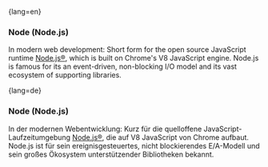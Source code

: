 {lang=en}
### Node (Node.js)

In modern web development: Short form for the open source
JavaScript runtime [Node.js®](https://nodejs.org/en/), which is built on Chrome's V8 JavaScript engine. Node.js is famous for its an event-driven, non-blocking I/O model and its vast ecosystem of
supporting libraries.


{lang=de}
### Node (Node.js)

In der modernen Webentwicklung: Kurz für die quelloffene
JavaScript-Laufzeitumgebung
[Node.js®](https://nodejs.org/en/), die auf V8
JavaScript von Chrome aufbaut. Node.js ist für sein
ereignisgesteuertes, nicht blockierendes E/A-Modell und sein großes
Ökosystem unterstützender Bibliotheken bekannt.

